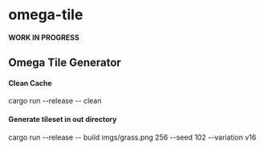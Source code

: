 # omega-tile

#### WORK IN PROGRESS

## Omega Tile Generator

#### Clean Cache
cargo run --release -- clean

#### Generate tileset in out directory
cargo run --release -- build imgs/grass.png 256 --seed 102 --variation v16
